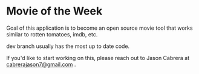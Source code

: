 # Movie of the Week
Goal of this application is to become an open source movie tool that works similar to rotten tomatoes, imdb, etc. 

dev branch usually has the most up to date code.

If you'd like to start working on this, please reach out to Jason Cabrera at cabrerajason7@gmail.com . 
